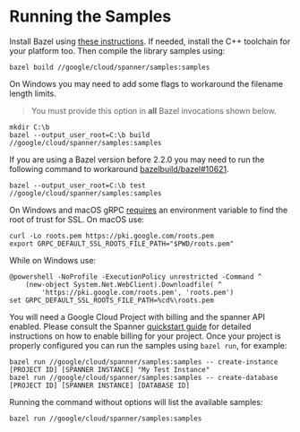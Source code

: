 # Running the Samples

Install Bazel using [these instructions][bazel-install]. If needed, install the
C++ toolchain for your platform too. Then compile the library samples using:

```console
bazel build //google/cloud/spanner/samples:samples
```

On Windows you may need to add some flags to workaround the filename length
limits.

> You must provide this option in **all** Bazel invocations shown below.

```console
mkdir C:\b
bazel --output_user_root=C:\b build //google/cloud/spanner/samples:samples
```

If you are using a Bazel version before 2.2.0 you may need to run the following command
to workaround [bazelbuild/bazel#10621](https://github.com/bazelbuild/bazel/issues/10621).

```console
bazel --output_user_root=C:\b test //google/cloud/spanner/samples:samples
```

On Windows and macOS gRPC [requires][grpc-roots-pem-bug] an environment variable
to find the root of trust for SSL. On macOS use:

```console
curl -Lo roots.pem https://pki.google.com/roots.pem
export GRPC_DEFAULT_SSL_ROOTS_FILE_PATH="$PWD/roots.pem"
```

While on Windows use:

```console
@powershell -NoProfile -ExecutionPolicy unrestricted -Command ^
    (new-object System.Net.WebClient).Downloadfile( ^
        'https://pki.google.com/roots.pem', 'roots.pem')
set GRPC_DEFAULT_SSL_ROOTS_FILE_PATH=%cd%\roots.pem
```

You will need a Google Cloud Project with billing and the spanner API enabled.
Please consult the Spanner [quickstart guide][spanner-quickstart-link] for
detailed instructions on how to enable billing for your project.
Once your project is properly configured you can run the samples using
`bazel run`, for example:

```console
bazel run //google/cloud/spanner/samples:samples -- create-instance [PROJECT ID] [SPANNER INSTANCE] "My Test Instance"
bazel run //google/cloud/spanner/samples:samples -- create-database [PROJECT ID] [SPANNER INSTANCE] [DATABASE ID]
```

Running the command without options will list the available samples:

```console
bazel run //google/cloud/spanner/samples:samples
```

[bazel-install]: https://docs.bazel.build/versions/main/install.html
[spanner-quickstart-link]: https://cloud.google.com/spanner/docs/quickstart-console
[grpc-roots-pem-bug]: https://github.com/grpc/grpc/issues/16571
